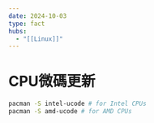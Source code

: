 ```yaml
---
date: 2024-10-03
type: fact
hubs:
  - "[[Linux]]"
---
```


# CPU微碼更新

```bash
pacman -S intel-ucode # for Intel CPUs
pacman -S amd-ucode # for AMD CPUs
```
